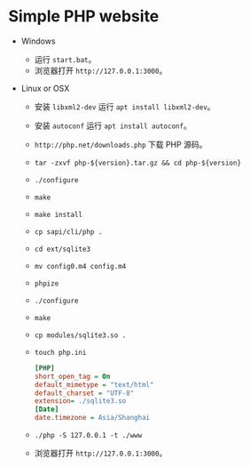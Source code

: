 # Simple PHP website

- Windows

  - 运行 `start.bat`。
  - 浏览器打开 `http://127.0.0.1:3000`。

- Linux or OSX

  - 安装 `libxml2-dev` 运行 `apt install libxml2-dev`。
  - 安装 `autoconf` 运行 `apt install autoconf`。
  - `http://php.net/downloads.php` 下载 PHP 源码。
  - `tar -zxvf php-${version}.tar.gz && cd php-${version}`
  - `./configure`
  - `make`
  - `make install`
  - `cp sapi/cli/php .`
  - `cd ext/sqlite3`
  - `mv config0.m4 config.m4`
  - `phpize`
  - `./configure`
  - `make`
  - `cp modules/sqlite3.so .`
  - `touch php.ini`

    ```ini
    [PHP]
    short_open_tag = On
    default_mimetype = "text/html"
    default_charset = "UTF-8"
    extension= ./sqlite3.so
    [Date]
    date.timezone = Asia/Shanghai
    ```

  - `./php -S 127.0.0.1 -t ./www`

  - 浏览器打开 `http://127.0.0.1:3000`。

